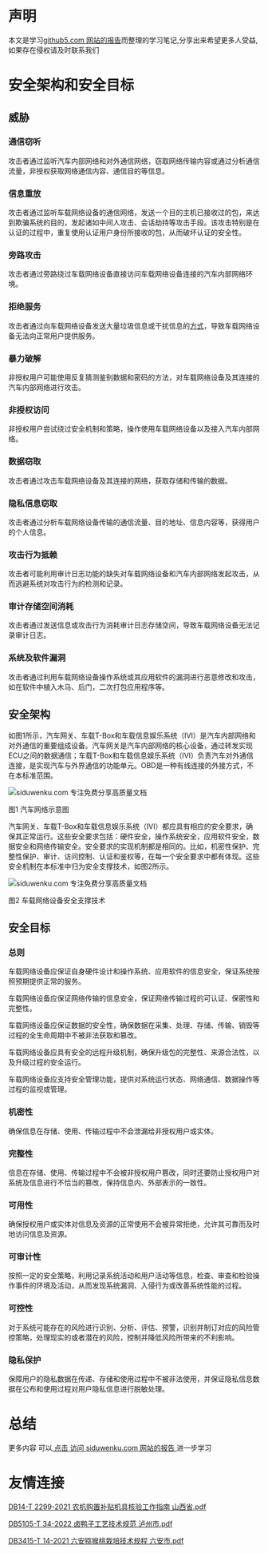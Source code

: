 # 声明 
本文是学习[github5.com 网站的报告](https://siduwenku.com/view/list/report?f=first)而整理的学习笔记,分享出来希望更多人受益,如果存在侵权请及时联系我们
# 安全架构和安全目标  
  
## 威胁  
  
### 通信窃听  
  
攻击者通过监听汽车内部网络和对外通信网络，窃取网络传输内容或通过分析通信流量，非授权获取网络通信内容、通信目的等信息。  
  
### 信息重放  
  
攻击者通过监听车载网络设备的通信网络，发送一个目的主机已接收过的包，来达到欺骗系统的目的，发起诸如中间人攻击、会话劫持等攻击手段。该攻击特别是在认证的过程中，重复使用认证用户身份所接收的包，从而破坏认证的安全性。  
  
### 旁路攻击  
  
攻击者通过旁路绕过车载网络设备直接访问车载网络设备连接的汽车内部网络环境。  
  
### 拒绝服务  
  
攻击者通过向车载网络设备发送大量垃圾信息或干扰信息的[方式](http://baike.baidu.com/view/199787.htm)，导致车载网络设备无法向正常用户提供服务。  
  
### 暴力破解  
  
非授权用户可能使用反复猜测鉴别数据和密码的方法，对车载网络设备及其连接的汽车内部网络进行攻击。  
  
### 非授权访问  
  
非授权用户尝试绕过安全机制和策略，操作使用车载网络设备以及接入汽车内部网络。  
  
### 数据窃取  
  
攻击者通过攻击车载网络设备及其连接的网络，获取存储和传输的数据。  
  
### 隐私信息窃取  
  
攻击者通过分析车载网络设备传输的通信流量、目的地址、信息内容等，获得用户的个人信息。  
  
### 攻击行为抵赖  
  
攻击者可能利用审计日志功能的缺失对车载网络设备和汽车内部网络发起攻击，从而逃避系统对攻击行为的检测和记录。  
  
### 审计存储空间消耗  
  
攻击者通过发送信息或攻击行为消耗审计日志存储空间，导致车载网络设备无法记录审计日志。  
  
### 系统及软件漏洞  
  
攻击者通过利用车载网络设备操作系统或其应用软件的漏洞进行恶意修改和攻击，如在软件中植入木马、后门，二次打包应用程序等。  
  
## 安全架构  
  
如图1所示，汽车网关、车载T-Box和车载信息娱乐系统（IVI）是汽车内部网络和对外通信的重要组成设备。汽车网关是汽车内部网络的核心设备，通过转发实现ECU之间的数据通信；车载T-Box和车载信息娱乐系统（IVI）负责汽车对外通信连接，是实现汽车与外界通信的功能单元。OBD是一种有线连接的外接方式，不在本标准范围。  
  
![siduwenku.com 专注免费分享高质量文档](http://public.host.github5.com/media/3498e7ef1649e014336ff5a19dbe423d.png)  
  
图1 汽车网络示意图  
  
汽车网关、车载T-Box和车载信息娱乐系统（IVI）都应具有相应的安全要求，确保其正常运行。这些安全要求包括：硬件安全，操作系统安全，应用软件安全，数据安全和网络传输安全。安全要求的实现机制都是相同的。比如，机密性保护、完整性保护、审计、访问控制、认证和鉴权等，在每一个安全要求中都有体现。这些安全机制在本标准中归为安全支撑技术，如图2所示。  
  
![siduwenku.com 专注免费分享高质量文档](http://public.host.github5.com/media/de95878ced38843bb87759bf36964ffa.png)  
  
图2 车载网络设备安全支撑技术  
  
## 安全目标  
  
### 总则  
  
车载网络设备应保证自身硬件设计和操作系统、应用软件的信息安全，保证系统按照预期提供正常的服务。  
  
车载网络设备应保证网络传输的信息安全，保证网络传输过程的可认证、保密性和完整性。  
  
车载网络设备应保证数据的安全性，确保数据在采集、处理、存储、传输、销毁等过程的全生命周期中不被非法获取和篡改。  
  
车载网络设备应具有安全的远程升级机制，确保升级包的完整性、来源合法性，以及升级过程的安全运行。  
  
车载网络设备应支持安全管理功能，提供对系统运行状态、网络通信、数据操作等过程的监视或管理。  
  
### 机密性  
  
确保信息在存储、使用、传输过程中不会泄漏给非授权用户或实体。  
  
### 完整性  
  
信息在存储、使用、传输过程中不会被非授权用户篡改，同时还要防止授权用户对系统及信息进行不恰当的篡改，保持信息内、外部表示的一致性。  
  
### 可用性  
  
确保授权用户或实体对信息及资源的正常使用不会被异常拒绝，允许其可靠而及时地访问信息及资源。  
  
### 可审计性  
  
按照一定的安全策略，利用记录系统活动和用户活动等信息，检查、审查和检验操作事件的环境及活动，从而发现系统漏洞、入侵行为或改善系统性能的过程。  
  
### 可控性  
  
对于系统可能存在的风险进行识别、分析、评估、预警，识别并制订对应的风险管控策略，处理现实的或者潜在的风险，控制并降低风险所带来的不利影响。  
  
### 隐私保护  
  
保障用户的隐私数据在传递、存储和使用过程中不被非法使用，并保证隐私信息数据在公布和使用过程对用户隐私信息进行脱敏处理。  
  

# 总结 
 更多内容 可以[ 点击 访问 siduwenku.com 网站的报告 ](https://siduwenku.com/view/list/report?f=2023)进一步学习

# 友情连接
[DB14-T 2299-2021 农机购置补贴机具核验工作指南 山西省.pdf](http://github5.com/view/22373?f=new)

[DB5105-T 34-2022 卤鸭子工艺技术规范 泸州市.pdf](http://github5.com/view/25871?f=new)

[DB3415-T 14-2021 六安猕猴桃栽培技术规程 六安市.pdf](http://github5.com/view/22966?f=new)
